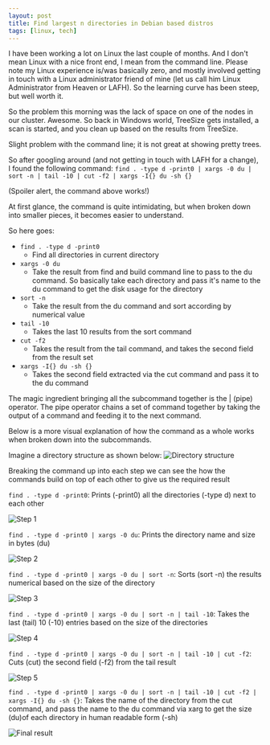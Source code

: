 ```yaml
---
layout: post
title: Find largest n directories in Debian based distros
tags: [linux, tech]
---
```


I have been working a lot on Linux the last couple of months. And I don't mean Linux with a nice front end, I mean from the command line. Please note my Linux experience is/was basically zero, and mostly involved getting in touch with a Linux administrator friend of mine (let us call him Linux Administrator from Heaven or LAFH). So the learning curve has been steep, but well worth it.

So the problem this morning was the lack of space on one of the nodes in our cluster. Awesome. So back in Windows world, TreeSize gets installed, a scan is started, and you clean up based on the results from TreeSize.

Slight problem with the command line; it is not great at showing pretty trees.

So after googling around (and not getting in touch with LAFH for a change), I found the following command:
     `find . -type d -print0 | xargs -0 du | sort -n | tail -10 | cut -f2 | xargs -I{} du -sh {}`

(Spoiler alert, the command above works!)

At first glance, the command is quite intimidating, but when broken down into smaller pieces, it becomes easier to understand.

So here goes:

- `find . -type d -print0`
    - Find all directories in current directory
- `xargs -0 du`
    - Take the result from find and build command line to pass to the du command. So basically take each directory and pass it's name to the du command to get the disk usage for the directory
- `sort -n`
    - Take the result from the du command and sort according by numerical value
- `tail -10`
    - Takes the last 10 results from the sort command
- `cut -f2`
    - Takes the result from the tail command, and takes the second field from the result set
- `xargs -I{} du -sh {}`
    - Takes the second field extracted via the cut command and pass it to the du command

The magic ingredient bringing all the subcommand together is the | (pipe) operator. The pipe operator chains a set of command together by taking the output of a command and feeding it to the next command.

Below is a more visual explanation of how the command as a whole works when broken down into the subcommands.

Imagine a directory structure as shown below:
![Directory structure](/assets/img/2016-05-19/bc662920-7d83-4606-9a71-bc2a8968038b.png)


Breaking the command up into each step we can see the how the commands build on top of each other to give us the required result

`find . -type d -print0`: Prints (-print0) all the directories (-type d) next to each other

![Step 1](/assets/img/2016-05-19/a6a9c3b8-793f-40f1-aed9-ba3ef25d8d37.png)

`find . -type d -print0 | xargs -0 du`: Prints the directory name and size in bytes (du)

![Step 2](/assets/img/2016-05-19/da8ee46d-7df8-4253-83b9-f5db7194456e.png)

`find . -type d -print0 | xargs -0 du | sort -n`: Sorts (sort -n) the results numerical based on the size of the directory

![Step 3](/assets/img/2016-05-19/8333d45d-2f4a-4c77-b172-6f75ebf84db9.png)

`find . -type d -print0 | xargs -0 du | sort -n | tail -10`: Takes the last (tail) 10 (-10) entries based on the size of the directories

![Step 4](/assets/img/2016-05-19/8333d45d-2f4a-4c77-b172-6f75ebf84db9.png)

`find . -type d -print0 | xargs -0 du | sort -n | tail -10 | cut -f2`: Cuts (cut) the second field (-f2) from the tail result

![Step 5](/assets/img/2016-05-19/3c7b99b6-6cbf-4fbd-a613-115d84c6d98e.png)

`find . -type d -print0 | xargs -0 du | sort -n | tail -10 | cut -f2 | xargs -I{} du -sh {}`: Takes the name of the directory from the cut command, and pass the name to the du command via xarg to get the size (du)of each directory in human readable form (-sh)

![Final result](/assets/img/2016-05-19/8ace5489-6e97-4a41-9a39-5c12a7c7b669.png)
